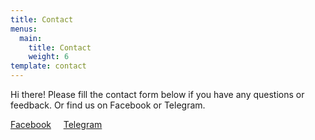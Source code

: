 ```yaml
---
title: Contact
menus:
  main:
    title: Contact
    weight: 6
template: contact
---
```

Hi there! Please fill the contact form below if you have any questions or feedback. Or find us on Facebook or Telegram.

<a href="<https://fb.me/VisualAidSG>" target="_blank" rel="noopener"><span class="fab fa-facebook" aria-hidden="true"></span><span class="screen-reader-text">Facebook</span></a> &nbsp;&nbsp;&nbsp; <a href="<https://t.me/visualaid>" target="_blank" rel="noopener"><span class="fab fa-telegram" aria-hidden="true"></span><span class="screen-reader-text">Telegram</span></a>